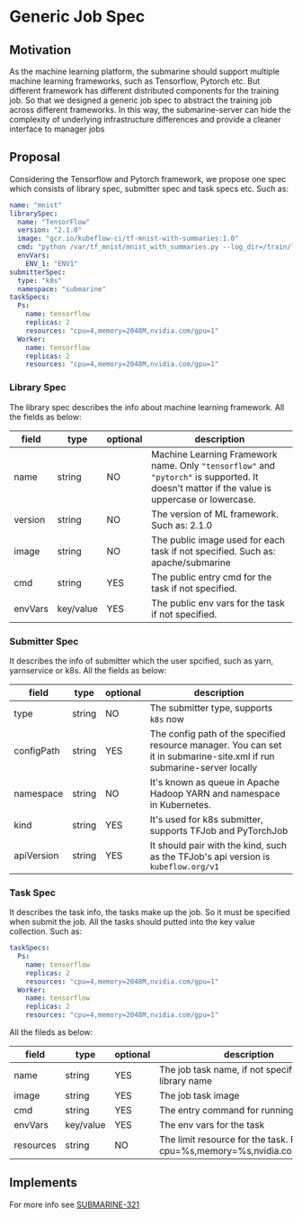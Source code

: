 <!-- 
Licensed to the Apache Software Foundation (ASF) under one
or more contributor license agreements.  See the NOTICE file
distributed with this work for additional information
regarding copyright ownership.  The ASF licenses this file
to you under the Apache License, Version 2.0 (the
"License"); you may not use this file except in compliance
with the License.  You may obtain a copy of the License at

  http://www.apache.org/licenses/LICENSE-2.0

Unless required by applicable law or agreed to in writing,
software distributed under the License is distributed on an
"AS IS" BASIS, WITHOUT WARRANTIES OR CONDITIONS OF ANY
KIND, either express or implied.  See the License for the
specific language governing permissions and limitations
under the License.
-->

# Generic Job Spec

## Motivation
As the machine learning platform, the submarine should support multiple machine learning frameworks, such as Tensorflow, Pytorch etc. But different framework has different distributed components for the training job. So that we designed a generic job spec to abstract the training job across different frameworks. In this way, the submarine-server can hide the complexity of underlying infrastructure differences and provide a cleaner interface to manager jobs

## Proposal
Considering the Tensorflow and Pytorch framework, we propose one spec which consists of library spec, submitter spec and task specs etc. Such as:
```yaml
name: "mnist"
librarySpec:
  name: "TensorFlow"
  version: "2.1.0"
  image: "gcr.io/kubeflow-ci/tf-mnist-with-summaries:1.0"
  cmd: "python /var/tf_mnist/mnist_with_summaries.py --log_dir=/train/log --learning_rate=0.01 --batch_size=150"
  envVars:
    ENV_1: "ENV1"
submitterSpec:
  type: "k8s"
  namespace: "submarine"
taskSpecs:
  Ps:
    name: tensorflow
    replicas: 2
    resources: "cpu=4,memory=2048M,nvidia.com/gpu=1"
  Worker:
    name: tensorflow
    replicas: 2
    resources: "cpu=4,memory=2048M,nvidia.com/gpu=1"
```

### Library Spec
The library spec describes the info about machine learning framework. All the fields as below:

| field | type | optional | description |
|---|---|---|---|
| name | string | NO | Machine Learning Framework name. Only `"tensorflow"` and `"pytorch"` is supported. It doesn't matter if the value is uppercase or lowercase.|
| version | string | NO | The version of ML framework. Such as: 2.1.0 |
| image | string | NO | The public image used for each task if not specified. Such as: apache/submarine |
| cmd | string | YES | The public entry cmd for the task if not specified. |
| envVars | key/value | YES | The public env vars for the task if not specified. |

### Submitter Spec
It describes the info of submitter which the user spcified, such as yarn, yarnservice or k8s. All the fields as below:

| field | type | optional | description |
|---|---|---|---|
| type | string | NO | The submitter type, supports `k8s` now |
| configPath | string | YES | The config path of the specified resource manager. You can set it in submarine-site.xml if run submarine-server locally |
| namespace | string | NO | It's known as queue in Apache Hadoop YARN and namespace in Kubernetes. |
| kind | string | YES | It's used for k8s submitter, supports TFJob and PyTorchJob |
| apiVersion | string | YES | It should pair with the kind, such as the TFJob's api version is `kubeflow.org/v1` |

### Task Spec
It describes the task info, the tasks make up the job. So it must be specified when submit the job. All the tasks should putted into the key value collection. Such as:
```yaml
taskSpecs:
  Ps:
    name: tensorflow
    replicas: 2
    resources: "cpu=4,memory=2048M,nvidia.com/gpu=1"
  Worker:
    name: tensorflow
    replicas: 2
    resources: "cpu=4,memory=2048M,nvidia.com/gpu=1"
```

All the fileds as below:

| field | type | optional | description |
|---|---|---|---|
| name | string | YES | The job task name, if not specify using the library name |
| image | string | YES | The job task image |
| cmd | string | YES | The entry command for running task |
| envVars | key/value | YES | The env vars for the task |
| resources | string | NO | The limit resource for the task. Formatter: cpu=%s,memory=%s,nvidia.com/gpu=%s |

## Implements
For more info see [SUBMARINE-321](https://issues.apache.org/jira/browse/SUBMARINE-321)
